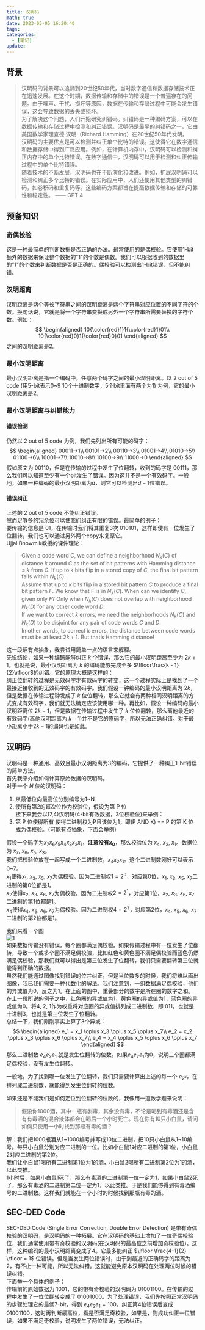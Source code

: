 ```yaml
---
title: 汉明码
math: true
date: 2023-05-05 16:20:40
tags:
categories:
  - [笔记]
update:
---
```


## 背景
> 汉明码的背景可以追溯到20世纪50年代，当时数字通信和数据存储技术正在迅速发展。在这个时期，数据传输和存储中的错误是一个普遍存在的问题。由于噪声、干扰、损坏等原因，数据在传输和存储过程中可能会发生错误，这会导致数据的丢失或损坏。  
> 为了解决这个问题，人们开始研究纠错码。纠错码是一种编码方案，可以在数据传输和存储过程中检测和纠正错误。汉明码是最早的纠错码之一，它由美国数学家理查德·汉明（Richard Hamming）在20世纪50年代发明。  
> 汉明码的主要优点是可以检测并纠正单个比特的错误。这使得它在数字通信和数据存储中得到广泛应用。例如，在计算机内存中，汉明码可以检测和纠正内存中的单个比特错误。在数字通信中，汉明码可以用于检测和纠正传输过程中的单个比特错误。  
> 随着技术的不断发展，汉明码也在不断演化和改进。例如，扩展汉明码可以检测和纠正多个比特的错误。在实际应用中，人们还使用其他类型的纠错码，如卷积码和重复码等。这些编码方案都旨在提高数据传输和存储的可靠性和稳定性。 —— GPT 4  


## 预备知识

### 奇偶校验
这是一种最简单的判断数据是否正确的办法。最常使用的是偶校验。它使用1-bit额外的数据来保证整个数据的"1"的个数是偶数。我们可以根据收到的数据里的"1"的个数来判断数据是否是正确的。偶校验可以检测出1-bit错误，但不能纠错。  

### 汉明距离
汉明距离是两个等长字符串之间的汉明距离是两个字符串对应位置的不同字符的个数。换句话说，它就是将一个字符串变换成另外一个字符串所需要替换的字符个数。例如：  
$$
\begin{aligned}
10{\color{red}1}1{\color{red}1}01\\
10{\color{red}0}1{\color{red}0}01
\end{aligned}
$$
之间的汉明距离是2。  

### 最小汉明距离
最小汉明距离是指一个编码中，任意两个码字之间的最小汉明距离。以 2 out of 5 code (用5-bit表示0~9 10个十进制数字，5个bit里面有两个为1) 为例，它的最小汉明距离是2。  



### 最小汉明距离与纠错能力
#### 错误检测
仍然以 2 out of 5 code 为例，我们先列出所有可能的码字：  
$$
\begin{aligned}
00011->1\\
00101->2\\
00110->3\\
01001->4\\
01010->5\\
01100->6\\
10001->7\\
10010->8\\
10100->9\\
11000->0
\end{aligned}
$$
假如原文为 $00110$，但是在传输的过程中发生了位翻转，收到的码字是 $00111$，那么我们可以知道至少有一个bit发生了错误。因为这并不是一个有效码字。一般地，如果一种编码的最小汉明距离为$d$，则它可以检测出$d-1$位错误。  

#### 错误纠正
上述的 2 out of 5 code 不能纠正错误。  
然而足够多的冗余位可以使我们纠正有限的错误。最简单的例子：  
要传输的信息是 $01$，在传输时我们将其重复3次 $010101$，这样即使有一位发生了位翻转，我们也可以通过另外两个copy来复原它。  
Ujjal Bhowmik教授的课件理论：  
> Given a code word $C$, we can define a neighborhood $N_k(C)$ of distance $k$ around $C$ as the set of bit patterns with Hamming distance ≤ $k$ from $C$. If up to k bits flip in a stored copy of $C$, the final bit pattern falls within $N_k(C)$.  
> Assume that up to $k$ bits flip in a stored bit pattern $C$ to produce a final bit pattern $F$. We know that F is in $N_k(C)$. When can we identify $C$, given only $F$? Only when $N_k(C)$ does not overlap with neighborhood $N_k(D)$ for any other code word $D$.  
> If we want to correct $k$ errors, we need the neighborhoods $N_k(C)$ and $N_k(D)$ to be disjoint for any pair of code words $C$ and $D$.  
> In other words, to correct $k$ errors, the distance between code words must be at least $2k + 1$. But that’s Hamming distance!  

这一段话有点抽象，我尝试用简单一点的语言来解释。  
先说结论，如果一种编码能够纠正 $k$ 个错误，那么它的最小汉明距离至少为 $2k + 1$。也就是说，最小汉明距离为 $k$ 的编码能够完成至多 $\lfloor\frac{k - 1}{2}\rfloor$的纠错。它的原理大概是这样的：  
纠正位翻转的过程是无效码字才有效码字的转变，这一个过程实际上是找到了一个最接近接收到的无效码字的有效码字。我们假设一钟编码的最小汉明距离为 $2k$，但是数据在传输过程钟发成了 $k$ 位位翻转，那么它就会有两种相同汉明距离的方式变成有效码字，我们就无法确定应该使用哪一种。再比如，假设一种编码的最小汉明距离位 $2k - 1$，但是数据在传输过程中发生了 $k$ 位位翻转，那么离他最近的有效码字(离他汉明距离为 $k - 1$)并不是它的原码字，所以无法正确纠错。对于最小距离小于$2k - 1$的编码也是如此。  


## 汉明码
汉明码是一种通用、高效且最小汉明距离为3的编码。它提供了一种纠正1-bit错误的简单方法。  
首先我来介绍如何计算原始数据的汉明码。  
对于一个 $N$ 位的汉明码：  
1. 从最低位向最高位分别编号为1~N  
2. 使所有第2的幂次位作为校验位，假设为第 P 位  
接下来我会以(7,4)汉明码(4-bit有效数据，3位校验位)来举例：  
3. 第 P 位使得所有 使得二进制权为P且该位为1，即(P AND K) == P 的第 K 位 成为偶校验。（可能有点抽象，下面会举例）  

假设一个码字为$x_7x_6x_5x_4x_3x_2x_1$，**注意没有$x_0$**，那么校验位为 $x_4$, $x_2$, $x_1$。数据位为 $x_7$, $x_6$, $x_5$, $x_3$。  
我们把校验位放在一起写成一个二进制数，$x_4x_2x_1$。这个二进制数刚好可以表示0~7。  
$x_1$使得$x_1$, $x_3$, $x_5$, $x_7$为偶校验。因为二进制权$1=2^0，$对应第0位，$x_1$, $x_3$, $x_5$, $x_7$二进制的第0位都是1。  
$x_2$使得$x_2$, $x_3$, $x_6$, $x_7$为偶校验。因为二进制权$2=2^1，$对应第1位，$x_2$, $x_3$, $x_6$, $x_7$二进制的第1位都是1。  
$x_4$使得$x_4$, $x_5$, $x_6$, $x_7$为偶校验。因为二进制权$4=2^2，$对应第2位，$x_4$, $x_5$, $x_6$, $x_7$二进制的第2位都是1。  

我们来看一个图  
![1](https://source.geniucker.top/image/20230505-1/1.webp)  
如果数据传输没有错误，每个圈都满足偶校验。如果传输过程中有一位发生了位翻转，导致一个或多个圈不满足偶校验，比如红色和黄色圈不满足偶校验而蓝色仍然满足偶校验，那我们就可以得出是第三位发生了位翻转，我们只需要翻转第三位就能得到正确的数据。  
虽然我们能通过图像找到错误的位并纠正，但是当位数多的时候，我们将难以画出图像，我已我们需要一种代数化的解法。我们注意到，一组数据满足偶校验，他们的异或值为0，反之为1。在上面的图中，重叠部分的数字是所在圈的数字之和。在上一段所说的例子之中，红色圈的异或值为1，黄色圈的异或值为1，蓝色圈的异或值为0。将4, 2, 1作为权重将对应圈的异或值排列成二进制数，即 $011$，也就是十进制3，也就是第三位发生了位翻转。  
总结一下，我们刚刚事实上算了3个异或：  
$$
\begin{aligned}
e_1 = x_1 \oplus x_3 \oplus x_5 \oplus x_7\\
e_2 = x_2 \oplus x_3 \oplus x_6 \oplus x_7\\
e_4 = x_4 \oplus x_5 \oplus x_6 \oplus x_7
\end{aligned}
$$
那么二进制数 $e_4e_2e_1$ 就是发生位翻转的位数。如果$e_4e_2e_1$为0，说明三个圈都满足偶校验，没有发生位翻转。    

一般地，为了找到哪一位发生了位翻转，我们只需要计算出上述的每一个 $e_{2^k}$，在排列成二进制数，就能得到发生位翻转的位数。  

如果还是不能我们是如何定位到位翻转的位数的，我像用一道数学题来说明：  
> 假设你1000酒，其中一瓶有剧毒，其余没有毒，不论是喝到有毒酒还是含有有毒酒的混合液体都会在喝后一个小时死亡。现在你有10只小白鼠，请问如何只使用一小时找到那瓶有毒的酒？  

解：我们把1000瓶酒从1~1000编号并写成10位二进制，把10只小白鼠从1~10编号。每只小白鼠分别对应二进制的一位。比如小白鼠1对应二进制的第1位，小白鼠2对应二进制的第2位。  
我们让小白鼠1喝所有二进制第1位为1的酒，小白鼠2喝所有二进制第2位为1的酒，以此类推。  
1小时后，如果小白鼠1死了，那么有毒酒的二进制第一位一定为1，如果小白鼠2死了，那么有毒酒的二进制第二位一定为1，以此类推。于是我们能够得到有毒酒编号的二进制数。这样我们就能在一个小时的时候找到那瓶有毒的酒。  

## SEC-DED Code
SEC-DED Code (Single Error Correction, Double Error Detection) 是带有奇偶校验的汉明码，是汉明码的一种拓展。它在汉明码的基础上增加了一位奇偶校验位，我们通常使用带有奇校验的汉明码(在汉明码的最高位之前增加奇校验位)。这样，这种编码的最小汉明距离变成了4。它最多能纠正 $\lfloor \frac{4-1}{2} \rfloor = 1$ 位错误。但是当发生两位错误时，由于到最近的正确码字的距离为2，有不止一种可能，所以无法纠错。这就能避免原本汉明码在处理两位时候的错误纠错。  
下面举一个具体的例子：  
传输前的原始数据为 $1001$，它的带有奇校验的汉明码为 $01001100$。在传输的过程中发生了一位位翻转变成了 $01001000$。为了处理错误，我们先按照正常汉明码的步骤处理它的最低7-bit，得到 $e_4e_2e_1=100$，纠正第4位错误后变成 $01001100$，这时再判断最高位，看是否满足奇校验，如果是，则成功纠正一位错误，如果不满足奇校验，说明发生了两位错误，无法纠正。  
